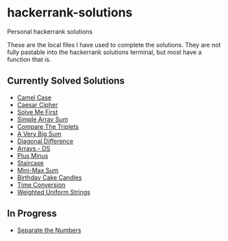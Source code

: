 # hackerrank-solutions
Personal hackerrank solutions

These are the local files I have used to complete the solutions. They are not fully pastable into the hackerrank solutions terminal, but most have a function that is.

## Currently Solved Solutions
- [Camel Case](https://www.hackerrank.com/challenges/camelcase/problem)
- [Caesar Cipher](https://www.hackerrank.com/challenges/caesar-cipher-1/problem)
- [Solve Me First](https://www.hackerrank.com/challenges/solve-me-first/problem)
- [Simple Array Sum](https://www.hackerrank.com/challenges/simple-array-sum/problem)
- [Compare The Triplets](https://www.hackerrank.com/challenges/compare-the-triplets/problem)
- [A Very Big Sum](https://www.hackerrank.com/challenges/a-very-big-sum/problem)
- [Diagonal Difference](https://www.hackerrank.com/challenges/diagonal-difference/problem)
- [Arrays - DS](https://www.hackerrank.com/challenges/arrays-ds/problem)
- [Plus Minus](https://www.hackerrank.com/challenges/plus-minus/problem)
- [Staircase](https://www.hackerrank.com/challenges/staircase/problem)
- [Mini-Max Sum](https://www.hackerrank.com/challenges/mini-max-sum/problem)
- [Birthday Cake Candles](https://www.hackerrank.com/challenges/birthday-cake-candles/problem)
- [Time Conversion](https://www.hackerrank.com/challenges/time-conversion/problem)
- [Weighted Uniform Strings](https://www.hackerrank.com/challenges/weighted-uniform-string/problem)

## In Progress
- [Separate the Numbers](https://www.hackerrank.com/challenges/separate-the-numbers/problem)
